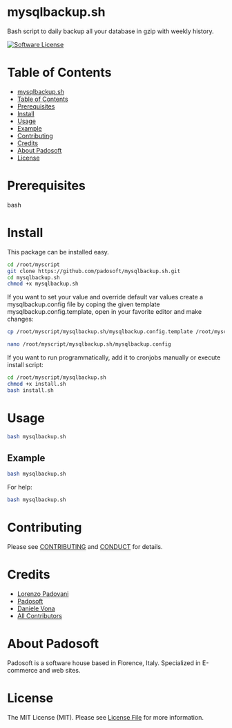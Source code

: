 
# mysqlbackup.sh
Bash script to daily backup all your database in gzip with weekly history. 

[![Software License][ico-license]](LICENSE.md)

Table of Contents
=================

  * [mysqlbackup.sh](#mysqlbackup.sh)
  * [Table of Contents](#table-of-contents)
  * [Prerequisites](#prerequisites)
  * [Install](#install)
  * [Usage](#usage)
  * [Example](#example)
  * [Contributing](#contributing)
  * [Credits](#credits)
  * [About Padosoft](#about-padosoft)
  * [License](#license)

# Prerequisites

bash

# Install

This package can be installed easy.

``` bash
cd /root/myscript
git clone https://github.com/padosoft/mysqlbackup.sh.git
cd mysqlbackup.sh
chmod +x mysqlbackup.sh
```


If you want to set your value and override default var values create a mysqlbackup.config file by coping the given template mysqlbackup.config.template, 
open in your favorite editor and make changes:

``` bash
cp /root/myscript/mysqlbackup.sh/mysqlbackup.config.template /root/myscript/mysqlbackup.sh/mysqlbackup.config 

nano /root/myscript/mysqlbackup.sh/mysqlbackup.config
```


If you want to run programmatically, add it to cronjobs manually or execute install script:

``` bash
cd /root/myscript/mysqlbackup.sh
chmod +x install.sh
bash install.sh
```


# Usage
``` bash
bash mysqlbackup.sh
```

## Example
``` bash
bash mysqlbackup.sh
```
For help:
``` bash
bash mysqlbackup.sh
```

# Contributing

Please see [CONTRIBUTING](CONTRIBUTING.md) and [CONDUCT](CONDUCT.md) for details.


# Credits

- [Lorenzo Padovani](https://github.com/lopadova)
- [Padosoft](https://github.com/padosoft)
- [Daniele Vona](danielev@seeweb.it)
- [All Contributors](../../contributors)

# About Padosoft
Padosoft is a software house based in Florence, Italy. Specialized in E-commerce and web sites.

# License

The MIT License (MIT). Please see [License File](LICENSE.md) for more information.

[ico-license]: https://img.shields.io/badge/License-GPL%20v3-blue.svg?style=flat-square
